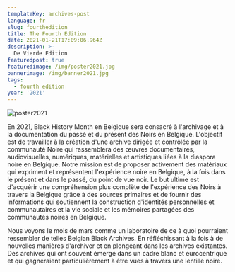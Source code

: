 ```yaml
---
templateKey: archives-post
language: fr
slug: fourthedition
title: The Fourth Edition
date: 2021-01-21T17:09:06.964Z
description: >-
  De Vierde Edition
featuredpost: true
featuredimage: /img/poster2021.jpg
bannerimage: /img/banner2021.jpg
tags:
  - fourth edition
year: '2021'
---
```

![poster2021](/img/poster2021.jpg "Poster 2021")

En 2021, Black History Month en Belgique sera consacré à l'archivage et à la documentation du passé et du présent des Noirs en Belgique. L'objectif est de travailler à la création d'une archive dirigée et contrôlée par la communauté Noire qui rassemblera des œuvres documentaires, audiovisuelles, numériques, matérielles et artistiques liées à la diaspora noire en Belgique. Notre mission est de proposer activement des matériaux qui expriment et représentent l'expérience noire en Belgique, à la fois dans le présent et dans le passé, du point de vue noir. Le but ultime est d'acquérir une compréhension plus complète de l'expérience des Noirs à travers la Belgique grâce à des sources primaires et de fournir des informations qui soutiennent la construction d'identités personnelles et communautaires et la vie sociale et les mémoires partagées des communautés noires en Belgique.

Nous voyons le mois de mars comme un laboratoire de ce à quoi pourraient ressembler de telles Belgian Black Archives. En réfléchissant à la fois à de nouvelles manières d'archiver et en plongeant dans les archives existantes. Des archives qui ont souvent émergé dans un cadre blanc et eurocentrique et qui gagneraient particulièrement à être vues à travers une lentille noire.
